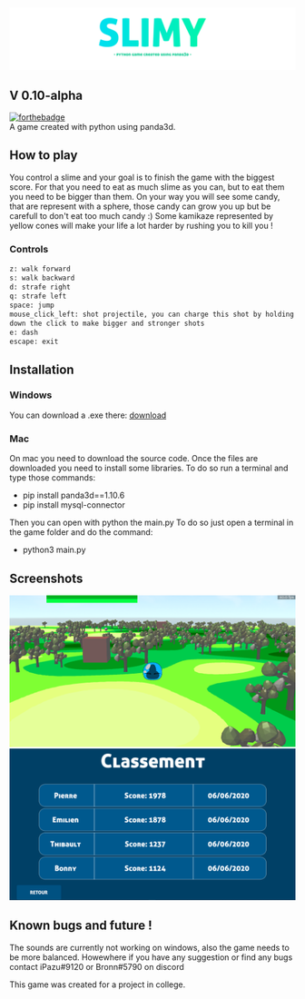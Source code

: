 ![banner](assets/slimy_title.png)
## V 0.10-alpha
[![forthebadge](https://forthebadge.com/images/badges/made-with-python.svg)](https://forthebadge.com)<br>
A game created with python using panda3d.

## How to play

You control a slime and your goal is to finish the game with the biggest score.
For that you need to eat  as much slime as you can, but to eat them you need to be bigger than them.
On your way you will see some candy, that are represent with a sphere, those candy can grow you up but be carefull to don't eat too much candy :)
Some kamikaze represented by yellow cones will make your life a lot harder by rushing you to kill you !

### Controls

	z: walk forward
	s: walk backward
	d: strafe right
	q: strafe left
	space: jump
	mouse_click_left: shot projectile, you can charge this shot by holding down the click to make bigger and stronger shots
	e: dash
	escape: exit
	
## Installation

### Windows

You can download a .exe there: [download](https://github.com/iPazu/Slimy/releases/download/0.1/Slimy-0.1.zip)

### Mac

On mac you need to download the source code.
Once the files are downloaded you need to install some libraries. 
To do so run a terminal and type those commands: 
- pip install panda3d==1.10.6
- pip install mysql-connector

Then you can open with python the main.py
To do so just open a terminal in the game folder and do the command:
- python3 main.py

## Screenshots
![the game running !](assets/slimy_screenshot.png)
![The ranking gui !](assets/ranking_screenshot.png)

## Known bugs and future !

The sounds are currently not working on windows, also the game needs to be more balanced.
Howewhere if you have any suggestion or find any bugs contact iPazu#9120 or Bronn#5790 on discord

This game was created for a project in college.
